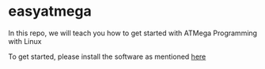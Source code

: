 # easyatmega
In this repo, we will teach you how to get started with ATMega Programming with Linux

To get started, please install the software as mentioned [here](install_req.md)
